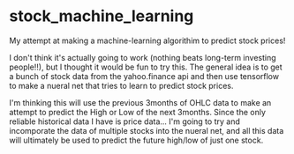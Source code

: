 # stock_machine_learning
My attempt at making a machine-learning algorithim to predict stock prices!


I don't think it's actually going to work (nothing beats long-term investing people!!), but I thought it would be fun to try this.  The general idea is to get a bunch of stock data from the yahoo.finance api and then use tensorflow to make a nueral net that tries to learn to predict stock prices.  

I'm thinking this will use the previous 3months of OHLC data to make an attempt to predict the High or Low of the next 3months.  Since the only reliable historical data I have is price data... I'm going to try and incomporate the data of multiple stocks into the nueral net, and all this data will ultimately be used to predict the future high/low of just one stock.
